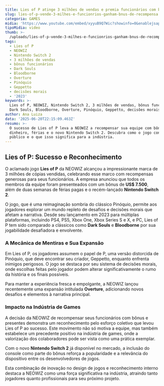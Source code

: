 ```yaml
---
title: Lies of P atinge 3 milhões de vendas e premia funcionários com bônus generosos
slug: lies-of-p-vende-3-milhes-e-funcionrios-ganham-bnus-de-recompensa
categoria: GAMES
midia: 'https://www.youtube.com/embed/xyyuB9Q7Wic?showinfo=0&enablejsapi=1'
tipoMidia: video
thumb: >-
  /uploads/lies-of-p-vende-3-milhes-e-funcionrios-ganham-bnus-de-recompensa-thumb.png
tags:
  - Lies of P
  - NEOWIZ
  - Nintendo Switch 2
  - 3 milhões de vendas
  - bônus funcionários
  - Dark Souls
  - Bloodborne
  - Overture
  - Pinóquio
  - Geppetto
  - decisões morais
  - '2023'
keywords: >-
  Lies of P, NEOWIZ, Nintendo Switch 2, 3 milhões de vendas, bônus funcionários,
  Dark Souls, Bloodborne, Overture, Pinóquio, Geppetto, decisões morais, 2023
author: Ana Luiza
data: '2025-06-20T22:15:09.463Z'
resumo: >-
  O sucesso de Lies of P leva a NEOWIZ a recompensar sua equipe com bônus em
  dinheiro, férias e o novo Nintendo Switch 2. Descubra como o jogo conquistou o
  público e o que isso significa para a indústria.
---
```


## Lies of P: Sucesso e Reconhecimento

O aclamado jogo **Lies of P** da NEOWIZ alcançou a impressionante marca de 3 milhões de cópias vendidas, celebrando esse marco com recompensas generosas para seus funcionários. A empresa anunciou que todos os membros da equipe foram presenteados com um bônus de **US$ 7.500**, além de duas semanas de férias pagas e o recém-lançado **Nintendo Switch 2**.

O jogo, que é uma reimaginação sombria do clássico Pinóquio, permite aos jogadores explorar um mundo repleto de desafios e decisões morais que afetam a narrativa. Desde seu lançamento em 2023 para múltiplas plataformas, incluindo PS4, PS5, Xbox One, Xbox Series S e X, e PC, Lies of P tem sido comparado a clássicos como **Dark Souls** e **Bloodborne** por sua jogabilidade desafiadora e envolvente.

### A Mecânica de Mentiras e Sua Expansão

Em Lies of P, os jogadores assumem o papel de P, uma versão distorcida de Pinóquio, que deve encontrar seu criador, Geppetto, enquanto enfrenta inimigos perigosos. O jogo se destaca por seu sistema de decisões morais, onde escolhas feitas pelo jogador podem alterar significativamente o rumo da história e os finais possíveis.

Para manter a experiência fresca e empolgante, a NEOWIZ lançou recentemente uma expansão intitulada **Overture**, adicionando novos desafios e elementos à narrativa principal.

### Impacto na Indústria de Games

A decisão da NEOWIZ de recompensar seus funcionários com bônus e presentes demonstra um reconhecimento pelo esforço coletivo que levou Lies of P ao sucesso. Este movimento não só motiva a equipe, mas também estabelece um precedente positivo na indústria de games, onde a valorização dos colaboradores pode ser vista como uma prática exemplar.

Com o novo **Nintendo Switch 2** já disponível no mercado, a inclusão do console como parte do bônus reforça a popularidade e a relevância do dispositivo entre os desenvolvedores de jogos.

Esta combinação de inovação no design de jogos e reconhecimento interno destaca a NEOWIZ como uma força significativa na indústria, atraindo tanto jogadores quanto profissionais para seu próximo projeto.

